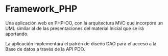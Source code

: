 # Framework_PHP
Una aplicación web en PHP-OO, con la arquitectura MVC  que incorpore un UML similar al de las presentaciones  del material Inicial que se irá aportando.

La aplicación implementará el patrón de diseño DAO para el acceso a la Base de datos a través de la API PDO.
